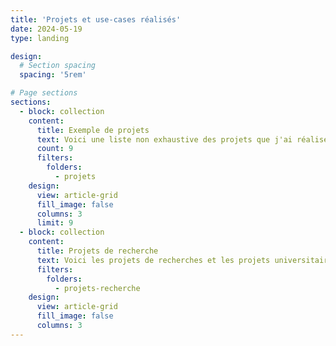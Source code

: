 ```yaml
---
title: 'Projets et use-cases réalisés'
date: 2024-05-19
type: landing

design:
  # Section spacing
  spacing: '5rem'

# Page sections
sections:
  - block: collection
    content:
      title: Exemple de projets
      text: Voici une liste non exhaustive des projets que j'ai réalisé pour des clients.
      count: 9 
      filters:
        folders:
          - projets
    design:
      view: article-grid
      fill_image: false
      columns: 3
      limit: 9
  - block: collection
    content:
      title: Projets de recherche
      text: Voici les projets de recherches et les projets universitaires auquels j'ai participé.
      filters:
        folders:
          - projets-recherche
    design:
      view: article-grid
      fill_image: false
      columns: 3
---
```

